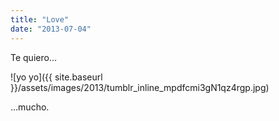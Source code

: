 ```yaml
---
title: "Love"
date: "2013-07-04"
---
```


Te quiero…

![yo yo]({{ site.baseurl }}/assets/images/2013/tumblr_inline_mpdfcmi3gN1qz4rgp.jpg)

…mucho.
